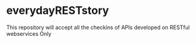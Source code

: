 # everydayRESTstory
This repository will accept all the checkins of APIs developed on RESTful webservices Only
